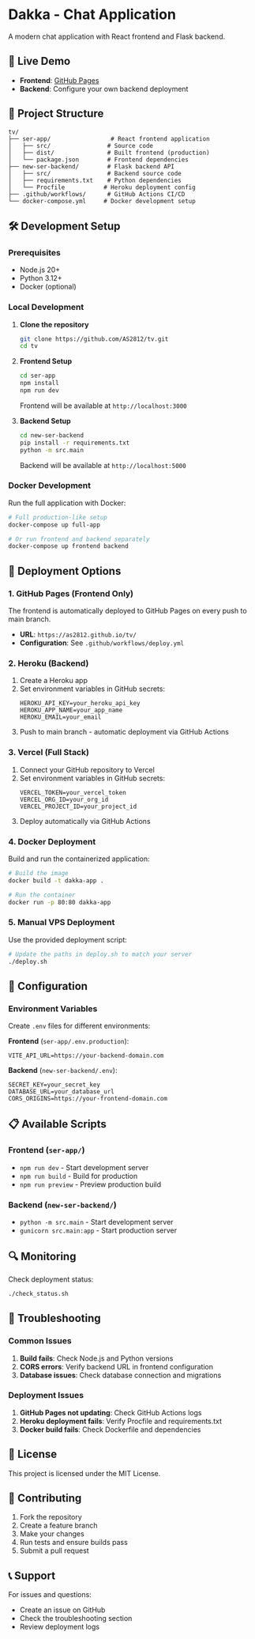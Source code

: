 # Dakka - Chat Application

A modern chat application with React frontend and Flask backend.

## 🚀 Live Demo

- **Frontend**: [GitHub Pages](https://as2812.github.io/tv/)
- **Backend**: Configure your own backend deployment

## 📁 Project Structure

```
tv/
├── ser-app/                 # React frontend application
│   ├── src/                # Source code
│   ├── dist/               # Built frontend (production)
│   └── package.json        # Frontend dependencies
├── new-ser-backend/        # Flask backend API
│   ├── src/                # Backend source code
│   ├── requirements.txt    # Python dependencies
│   └── Procfile           # Heroku deployment config
├── .github/workflows/      # GitHub Actions CI/CD
└── docker-compose.yml     # Docker development setup
```

## 🛠️ Development Setup

### Prerequisites

- Node.js 20+
- Python 3.12+
- Docker (optional)

### Local Development

1. **Clone the repository**
   ```bash
   git clone https://github.com/AS2812/tv.git
   cd tv
   ```

2. **Frontend Setup**
   ```bash
   cd ser-app
   npm install
   npm run dev
   ```
   Frontend will be available at `http://localhost:3000`

3. **Backend Setup**
   ```bash
   cd new-ser-backend
   pip install -r requirements.txt
   python -m src.main
   ```
   Backend will be available at `http://localhost:5000`

### Docker Development

Run the full application with Docker:

```bash
# Full production-like setup
docker-compose up full-app

# Or run frontend and backend separately
docker-compose up frontend backend
```

## 🚀 Deployment Options

### 1. GitHub Pages (Frontend Only)

The frontend is automatically deployed to GitHub Pages on every push to main branch.

- **URL**: `https://as2812.github.io/tv/`
- **Configuration**: See `.github/workflows/deploy.yml`

### 2. Heroku (Backend)

1. Create a Heroku app
2. Set environment variables in GitHub secrets:
   ```
   HEROKU_API_KEY=your_heroku_api_key
   HEROKU_APP_NAME=your_app_name
   HEROKU_EMAIL=your_email
   ```
3. Push to main branch - automatic deployment via GitHub Actions

### 3. Vercel (Full Stack)

1. Connect your GitHub repository to Vercel
2. Set environment variables in GitHub secrets:
   ```
   VERCEL_TOKEN=your_vercel_token
   VERCEL_ORG_ID=your_org_id
   VERCEL_PROJECT_ID=your_project_id
   ```
3. Deploy automatically via GitHub Actions

### 4. Docker Deployment

Build and run the containerized application:

```bash
# Build the image
docker build -t dakka-app .

# Run the container
docker run -p 80:80 dakka-app
```

### 5. Manual VPS Deployment

Use the provided deployment script:

```bash
# Update the paths in deploy.sh to match your server
./deploy.sh
```

## 🔧 Configuration

### Environment Variables

Create `.env` files for different environments:

**Frontend** (`ser-app/.env.production`):
```
VITE_API_URL=https://your-backend-domain.com
```

**Backend** (`new-ser-backend/.env`):
```
SECRET_KEY=your_secret_key
DATABASE_URL=your_database_url
CORS_ORIGINS=https://your-frontend-domain.com
```

## 📋 Available Scripts

### Frontend (`ser-app/`)
- `npm run dev` - Start development server
- `npm run build` - Build for production
- `npm run preview` - Preview production build

### Backend (`new-ser-backend/`)
- `python -m src.main` - Start development server
- `gunicorn src.main:app` - Start production server

## 🔍 Monitoring

Check deployment status:
```bash
./check_status.sh
```

## 🐛 Troubleshooting

### Common Issues

1. **Build fails**: Check Node.js and Python versions
2. **CORS errors**: Verify backend URL in frontend configuration
3. **Database issues**: Check database connection and migrations

### Deployment Issues

1. **GitHub Pages not updating**: Check GitHub Actions logs
2. **Heroku deployment fails**: Verify Procfile and requirements.txt
3. **Docker build fails**: Check Dockerfile and dependencies

## 📄 License

This project is licensed under the MIT License.

## 🤝 Contributing

1. Fork the repository
2. Create a feature branch
3. Make your changes
4. Run tests and ensure builds pass
5. Submit a pull request

## 📞 Support

For issues and questions:
- Create an issue on GitHub
- Check the troubleshooting section
- Review deployment logs